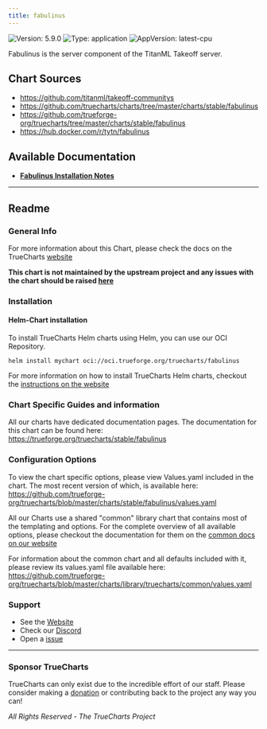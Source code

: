 ```yaml
---
title: fabulinus
---
```


![Version: 5.9.0](https://img.shields.io/badge/Version-5.9.0-informational?style=flat-square) ![Type: application](https://img.shields.io/badge/Type-application-informational?style=flat-square) ![AppVersion: latest-cpu](https://img.shields.io/badge/AppVersion-latest-cpu-informational?style=flat-square)

Fabulinus is the server component of the TitanML Takeoff server.

## Chart Sources

- https://github.com/titanml/takeoff-communitys
- https://github.com/truecharts/charts/tree/master/charts/stable/fabulinus
- https://github.com/trueforge-org/truecharts/tree/master/charts/stable/fabulinus
- https://hub.docker.com/r/tytn/fabulinus

## Available Documentation

- [**Fabulinus Installation Notes**](./installation_notes)


---

## Readme


### General Info

For more information about this Chart, please check the docs on the TrueCharts [website](https://trueforge.org/truecharts/stable/fabulinus)

**This chart is not maintained by the upstream project and any issues with the chart should be raised [here](https://github.com/trueforge-org/truecharts/issues/new/choose)**

### Installation

#### Helm-Chart installation

To install TrueCharts Helm charts using Helm, you can use our OCI Repository.

`helm install mychart oci://oci.trueforge.org/truecharts/fabulinus`

For more information on how to install TrueCharts Helm charts, checkout the [instructions on the website](https://trueforge.org/truecharts/guides/)

### Chart Specific Guides and information

All our charts have dedicated documentation pages.
The documentation for this chart can be found here:
https://trueforge.org/truecharts/stable/fabulinus

### Configuration Options

To view the chart specific options, please view Values.yaml included in the chart.
The most recent version of which, is available here: https://github.com/trueforge-org/truecharts/blob/master/charts/stable/fabulinus/values.yaml

All our Charts use a shared "common" library chart that contains most of the templating and options.
For the complete overview of all available options, please checkout the documentation for them on the [common docs on our website](https://trueforge.org/truecharts-common/)

For information about the common chart and all defaults included with it, please review its values.yaml file available here: https://github.com/trueforge-org/truecharts/blob/master/charts/library/truecharts/common/values.yaml

### Support

- See the [Website](https://truecharts.org)
- Check our [Discord](https://discord.gg/tVsPTHWTtr)
- Open a [issue](https://github.com/trueforge-org/truecharts/issues/new/choose)

---

### Sponsor TrueCharts

TrueCharts can only exist due to the incredible effort of our staff.
Please consider making a [donation](https://trueforge.org/general/sponsor/) or contributing back to the project any way you can!

_All Rights Reserved - The TrueCharts Project_
